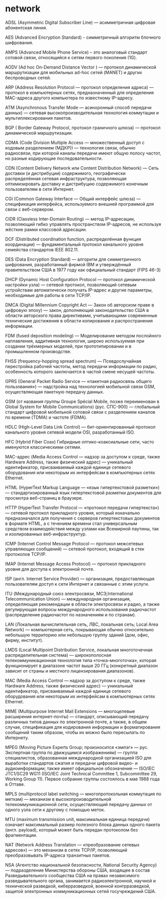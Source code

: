 # network

ADSL (Asymmetric Digital Subscriber Line) — асимметричная цифровая абонентская линия.

AES (Advanced Encryption Standard) - симметричный алгоритм блочного шифрования.

AMPS (Advanced Mobile Phone Service) – это аналоговый стандарт сотовой связи, относящийся к сетям первого поколения (1G).

AODV (Ad hoc On-Demand Distance Vector ) — протокол динамической маршрутизации для мобильных ad-hoc сетей (MANET) и других беспроводных сетей.

ARP (Address Resolution Protocol — протокол определения адреса) — протокол в компьютерных сетях, предназначенный для определения MAC-адреса другого компьютера по известному IP-адресу.

ATM (Asynchronous Transfer Mode — асинхронный способ передачи данных) — сетевая высокопроизводительная технология коммутации и мультиплексирования пакетов.

BGP ( Border Gateway Protocol, протокол граничного шлюза) — протокол динамической маршрутизации.

CDMA (Code Division Multiple Access — множественный доступ с кодовым разделением (МДКР)) — технология связи, обычно радиосвязи, при которой каналы передачи имеют общую полосу частот, но разные кодирующие последовательности.

CDN (Content Delivery Network или Content Distribution Network) — Сеть доставки (и дистрибуции) содержимого, географически распределённая сетевая инфраструктура, позволяющая оптимизировать доставку и дистрибуцию содержимого конечным пользователям в сети Интернет.

CGI (Common Gateway Interface — Общий интерфейс шлюза) — спецификация интерфейса, используемого внешней программой для связи с веб-сервером.

CIDR (Classless Inter-Domain Routing) — метод IP-адресации, позволяющий гибко управлять пространством IP-адресов, не используя жёсткие рамки классовой адресации.

DCF (Distributed coordination function, распределённая функция координации) — фундаментальный протокол канального уровня семейства стандартов IEEE 802.11.

DES (Data Encryption Standard) — алгоритм для симметричного шифрования, разработанный фирмой IBM и утверждённый правительством США в 1977 году как официальный стандарт (FIPS 46-3)

DHCP (Dynamic Host Configuration Protocol — протокол динамической настройки узла) — сетевой протокол, позволяющий сетевым устройствам автоматически получать IP-адрес и другие параметры, необходимые для работы в сети TCP/IP.

DMCA (Digital Millennium Copyright Act — Закон об авторском праве в цифровую эпоху) — закон, дополняющий законодательство США в области авторского права директивами, учитывающими современные технические достижения в области копирования и распространения информации. 

FDM (fused deposition modeling) — Моделирование методом послойного наплавления, аддитивная технология, широко используемая при создании трёхмерных моделей, при прототипировании и в промышленном производстве. 

FHSS (frequency-hopping spread spectrum) — Псевдослучайная перестройка рабочей частоты, метод передачи информации по радио, особенность которого заключается в частой смене несущей частоты. 

GPRS (General Packet Radio Service — «пакетная радиосвязь общего пользования») — надстройка над технологией мобильной связи GSM, осуществляющая пакетную передачу данных.

GSM (от названия группы Groupe Spécial Mobile, позже переименован в Global System for Mobile Communications) (рус. СПС-900) — глобальный стандарт цифровой мобильной сотовой связи с разделением каналов по времени (TDMA) и частоте (FDMA).

HDLC (High-Level Data Link Control) — бит-ориентированный протокол канального уровня сетевой модели OSI, разработанный ISO. 

HFC (Hybrid Fiber Coax) Гибридные оптико-коаксиальные сети, часто именуются классическими сетями.

MAC-адрес (Media Access Control — надзор за доступом к среде, также Hardware Address, также физический адрес) — уникальный идентификатор, присваиваемый каждой единице сетевого оборудования или некоторым их интерфейсам в компьютерных сетях Ethernet. 

HTML (HyperText Markup Language — «язык гипертекстовой разметки») — стандартизированный язык гипертекстовой разметки документов для просмотра веб-страниц в браузере.

HTTP (HyperText Transfer Protocol — «протокол передачи гипертекста») — сетевой протокол прикладного уровня, который изначально предназначался для получения с серверов гипертекстовых документов в формате HTML, а с течением времени стал универсальным средством взаимодействия между узлами как Всемирной паутины, так и изолированных веб-инфраструктур.

ICMP (Internet Control Message Protocol — протокол межсетевых управляющих сообщений) — сетевой протокол, входящий в стек протоколов TCP/IP. 

IMAP (Internet Message Access Protocol) — протокол прикладного уровня для доступа к электронной почте. 

ISP (англ. Internet Service Provider) — организация, предоставляющая пользователям доступ к сети Интернет и связанные с этим услуги.

ITU (Международный союз электросвязи, МСЭ,International Telecommunication Union) — международная организация, определяющая рекомендации в области электросвязи и радио, а также регулирующая вопросы международного использования радиочастот (распределение радиочастот по назначениям и по странам). 

LAN (Локальная вычислительная сеть, ЛВС, локальная сеть; Local Area Network) — компьютерная сеть, покрывающая обычно относительно небольшую территорию или небольшую группу зданий (дом, офис, фирму, институт). 

LMDS (Local Multipoint Distribution Service, локальная многоточечная распределительная система) — широкополосная телекоммуникационная технология типа «точка-многоточка», которая функционирует в диапазоне частот выше 20 ГГц (конкретный диапазон зависит от страны и местного лицензирования диапазонов).

MAC (Media Access Control — надзор за доступом к среде, также Hardware Address, также физический адрес) — уникальный идентификатор, присваиваемый каждой единице сетевого оборудования или некоторым их интерфейсам в компьютерных сетях Ethernet. 

MIME (Multipurpose Internet Mail Extensions — многоцелевые расширения интернет-почты) — стандарт, описывающий передачу различных типов данных по электронной почте, а также, в общем случае, спецификация для кодирования информации и форматирования сообщений таким образом, чтобы их можно было пересылать по Интернету. 

MPEG (Moving Picture Experts Group; произносится «эмпэг» — рус. Экспертная группа по движущимся изображениям) — группа специалистов, образованная международной организацией ISO для выработки стандартов сжатия и передачи цифровой видео- и аудиоинформации; также имеет официальное обозначение — ISO/IEC JTC1/SC29 WG11 (ISO/IEC Joint Technical Committee 1, Subcommittee 29, Working Group 11). Первое собрание группы состоялось в мае 1988 года в Оттаве.

MPLS (multiprotocol label switching — многопротокольная коммутация по меткам) — механизм в высокопроизводительной телекоммуникационной сети, осуществляющий передачу данных от одного узла сети к другому с помощью меток. 

MTU (maximum transmission unit, максимальная единица передачи) означает максимальный размер полезного блока данных одного пакета (англ. payload), который может быть передан протоколом без фрагментации. 

NAT (Network Address Translation — «преобразование сетевых адресов») — это механизм в сетях TCP/IP, позволяющий преобразовывать IP-адреса транзитных пакетов. 

NSA (Агентство национальной безопасности, National Security Agency) — подразделение Министерства обороны США, входящее в состав Разведывательного сообщества США на правах независимого разведывательного органа, занимается радиоэлектронной, научной и технической разведкой, киберразведкой, военной контрразведкой, защитой электронных коммуникационных сетей госучреждений США. 
